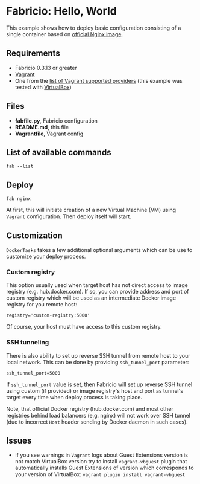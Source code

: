 # Fabricio: Hello, World

This example shows how to deploy basic configuration consisting of a single container based on [official Nginx image](https://hub.docker.com/_/nginx/).

## Requirements
* Fabricio 0.3.13 or greater
* [Vagrant](https://www.vagrantup.com)
* One from the [list of Vagrant supported providers](https://www.vagrantup.com/docs/providers/) (this example was tested with [VirtualBox](https://www.virtualbox.org/))

## Files
* __fabfile.py__, Fabricio configuration
* __README.md__, this file
* __Vagrantfile__, Vagrant config

## List of available commands

    fab --list

## Deploy

    fab nginx
    
At first, this will initiate creation of a new Virtual Machine (VM) using `Vagrant` configuration. Then deploy itself will start.

## Customization

`DockerTasks` takes a few additional optional arguments which can be use to customize your deploy process.

### Custom registry

This option usually used when target host has not direct access to image registry (e.g. hub.docker.com). If so, you can provide address and port of custom registry which will be used as an intermediate Docker image registry for you remote host:

    registry='custom-registry:5000'

Of course, your host must have access to this custom registry.

### SSH tunneling

There is also ability to set up reverse SSH tunnel from remote host to your local network. This can be done by providing `ssh_tunnel_port` parameter:

    ssh_tunnel_port=5000
    
If `ssh_tunnel_port` value is set, then Fabricio will set up reverse SSH tunnel using custom (if provided) or image registry's host and port as tunnel's target every time when deploy process is taking place.
 
Note, that official Docker registry (hub.docker.com) and most other registries behind load balancers (e.g. nginx) will not work over SSH tunnel (due to incorrect `Host` header sending by Docker daemon in such cases).

## Issues

* If you see warnings in `Vagrant` logs about Guest Extensions version is not match VirtualBox version try to install `vagrant-vbguest` plugin that automatically installs Guest Extensions of version which corresponds to your version of VirtualBox: `vagrant plugin install vagrant-vbguest`

